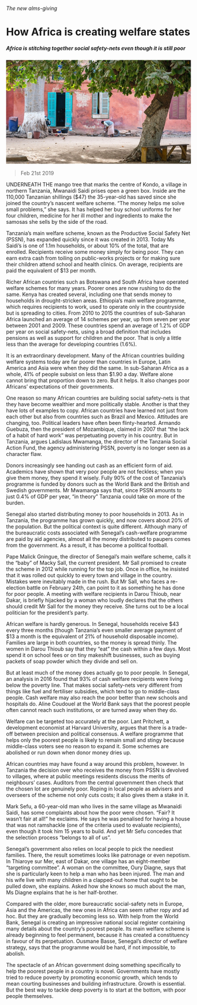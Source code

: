 ###### The new alms-giving

# How Africa is creating welfare states 

##### Africa is stitching together social safety-nets even though it is still poor 

![image](images/20190223_MAP004_0.jpg) 

> Feb 21st 2019 

UNDERNEATH THE mango tree that marks the centre of Kondo, a village in northern Tanzania, Mwanaidi Saidi prises open a green box. Inside are the 110,000 Tanzanian shillings ($47) the 35-year-old has saved since she joined the country’s nascent welfare scheme. “The money helps me solve small problems,” she says. It has helped her buy school uniforms for her four children, medicine for her ill mother and ingredients to make the samosas she sells by the side of the road. 

Tanzania’s main welfare scheme, known as the Productive Social Safety Net (PSSN), has expanded quickly since it was created in 2013. Today Ms Saidi’s is one of 1.1m households, or about 10% of the total, that are enrolled. Recipients receive some money simply for being poor. They can earn extra cash from toiling on public-works projects or for making sure their children attend school and health clinics. On average, recipients are paid the equivalent of $13 per month. 

Richer African countries such as Botswana and South Africa have operated welfare schemes for many years. Poorer ones are now rushing to do the same. Kenya has created several, including one that sends money to households in drought-stricken areas. Ethiopia’s main welfare programme, which requires recipients to work, used to operate only in the countryside but is spreading to cities. From 2010 to 2015 the countries of sub-Saharan Africa launched an average of 14 schemes per year, up from seven per year between 2001 and 2009. These countries spend an average of 1.2% of GDP per year on social safety-nets, using a broad definition that includes pensions as well as support for children and the poor. That is only a little less than the average for developing countries (1.6%). 

It is an extraordinary development. Many of the African countries building welfare systems today are far poorer than countries in Europe, Latin America and Asia were when they did the same. In sub-Saharan Africa as a whole, 41% of people subsist on less than $1.90 a day. Welfare alone cannot bring that proportion down to zero. But it helps. It also changes poor Africans’ expectations of their governments. 

One reason so many African countries are building social safety-nets is that they have become wealthier and more politically stable. Another is that they have lots of examples to copy. African countries have learned not just from each other but also from countries such as Brazil and Mexico. Attitudes are changing, too. Political leaders have often been flinty-hearted. Armando Guebuza, then the president of Mozambique, claimed in 2007 that “the lack of a habit of hard work” was perpetuating poverty in his country. But in Tanzania, argues Ladislaus Mwamanga, the director of the Tanzania Social Action Fund, the agency administering PSSN, poverty is no longer seen as a character flaw. 

Donors increasingly see handing out cash as an efficient form of aid. Academics have shown that very poor people are not feckless; when you give them money, they spend it wisely. Fully 90% of the cost of Tanzania’s programme is funded by donors such as the World Bank and the British and Swedish governments. Mr Mwamanga says that, since PSSN amounts to just 0.4% of GDP per year, “in theory” Tanzania could take on more of the burden. 

Senegal also started distributing money to poor households in 2013. As in Tanzania, the programme has grown quickly, and now covers about 20% of the population. But the political context is quite different. Although many of the bureaucratic costs associated with Senegal’s cash-welfare programme are paid by aid agencies, almost all the money distributed to paupers comes from the government. As a result, it has become a political football. 

Pape Malick Gningue, the director of Senegal’s main welfare scheme, calls it the “baby” of Macky Sall, the current president. Mr Sall promised to create the scheme in 2012 while running for the top job. Once in office, he insisted that it was rolled out quickly to every town and village in the country. Mistakes were inevitably made in the rush. But Mr Sall, who faces a re-election battle on February 24th, can point to it as something he has done for poor people. A meeting with welfare recipients in Darou Thioub, near Dakar, is briefly hijacked by a woman who loudly declares that the others should credit Mr Sall for the money they receive. She turns out to be a local politician for the president’s party. 

African welfare is hardly generous. In Senegal, households receive $43 every three months (though Tanzania’s even smaller average payment of $13 a month is the equivalent of 21% of household disposable income). Families are large in both countries, so the money is spread thinly. The women in Darou Thioub say that they “eat” the cash within a few days. Most spend it on school fees or on tiny makeshift businesses, such as buying packets of soap powder which they divide and sell on. 

But at least much of the money does actually go to poor people. In Senegal, an analysis in 2016 found that 93% of cash welfare recipients were living below the poverty line. That makes social safety-nets very different from things like fuel and fertiliser subsidies, which tend to go to middle-class people. Cash welfare may also reach the poor better than new schools and hospitals do. Aline Coudouel at the World Bank says that the poorest people often cannot reach such institutions, or are turned away when they do. 

Welfare can be targeted too accurately at the poor. Lant Pritchett, a development economist at Harvard University, argues that there is a trade-off between precision and political consensus. A welfare programme that helps only the poorest people is likely to remain small and stingy because middle-class voters see no reason to expand it. Some schemes are abolished or run down when donor money dries up. 

African countries may have found a way around this problem, however. In Tanzania the decision over who receives the money from PSSN is devolved to villages, where at public meetings residents discuss the merits of neighbours’ cases. Auditors from the central government then check that the chosen lot are genuinely poor. Roping in local people as advisers and overseers of the scheme not only cuts costs; it also gives them a stake in it. 

Mark Sefu, a 60-year-old man who lives in the same village as Mwanaidi Saidi, has some complaints about how the poor were chosen. “Fair? It wasn’t fair at all!” he exclaims. He says he was penalised for having a house that was not ramshackle (one of the criteria used to evaluate recipients), even though it took him 15 years to build. And yet Mr Sefu concedes that the selection process “belongs to all of us”. 

Senegal’s government also relies on local people to pick the neediest families. There, the result sometimes looks like patronage or even nepotism. In Thiaroye sur Mer, east of Dakar, one village has an eight-member “targeting committee”. A woman on the committee, Oury Diagne, says that she is particularly keen to help a man who has been injured. The man and his wife live with many children in a clapped-out home that ought to be pulled down, she explains. Asked how she knows so much about the man, Ms Diagne explains that he is her half-brother. 

Compared with the older, more bureaucratic social-safety nets in Europe, Asia and the Americas, the new ones in Africa can seem rather ropy and ad hoc. But they are gradually becoming less so. With help from the World Bank, Senegal is creating an impressive national social register containing many details about the country’s poorest people. Its main welfare scheme is already beginning to feel permanent, because it has created a constituency in favour of its perpetuation. Ousmane Basse, Senegal’s director of welfare strategy, says that the programme would be hard, if not impossible, to abolish. 

The spectacle of an African government doing something specifically to help the poorest people in a country is novel. Governments have mostly tried to reduce poverty by promoting economic growth, which tends to mean courting businesses and building infrastructure. Growth is essential. But the best way to tackle deep poverty is to start at the bottom, with poor people themselves. 

